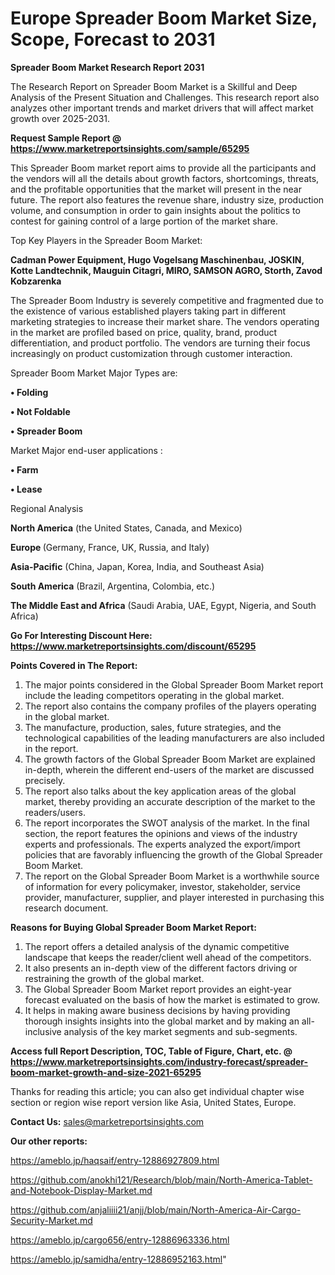  # Europe Spreader Boom Market Size, Scope, Forecast to 2031

<strong>Spreader Boom Market Research Report 2031</strong>

The Research Report on Spreader Boom Market is a Skillful and Deep Analysis of the Present Situation and Challenges. This research report also analyzes other important trends and market drivers that will affect market growth over 2025-2031.

<strong>Request Sample Report @ <a href=https://www.marketreportsinsights.com/sample/65295>https://www.marketreportsinsights.com/sample/65295</a></strong>

This Spreader Boom market report aims to provide all the participants and the vendors will all the details about growth factors, shortcomings, threats, and the profitable opportunities that the market will present in the near future. The report also features the revenue share, industry size, production volume, and consumption in order to gain insights about the politics to contest for gaining control of a large portion of the market share.

Top Key Players in the Spreader Boom Market:

<strong>Cadman Power Equipment, Hugo Vogelsang Maschinenbau, JOSKIN, Kotte Landtechnik, Mauguin Citagri, MIRO, SAMSON AGRO, Storth, Zavod Kobzarenka</strong>

The Spreader Boom Industry is severely competitive and fragmented due to the existence of various established players taking part in different marketing strategies to increase their market share. The vendors operating in the market are profiled based on price, quality, brand, product differentiation, and product portfolio. The vendors are turning their focus increasingly on product customization through customer interaction.

Spreader Boom Market Major Types are:

<strong>• Folding

• Not Foldable

• Spreader Boom</strong>

Market Major end-user applications :

<strong>• Farm

• Lease</strong>

Regional Analysis

</u><strong><b>North America</b></strong> (the United States, Canada, and Mexico)

<strong><b>Europe </b></strong>(Germany, France, UK, Russia, and Italy)

<strong><b>Asia-Pacific</b></strong> (China, Japan, Korea, India, and Southeast Asia)

<strong><b>South America</b></strong> (Brazil, Argentina, Colombia, etc.)

<strong><b>The Middle East and Africa</b></strong> (Saudi Arabia, UAE, Egypt, Nigeria, and South Africa)

<strong>Go For Interesting Discount Here: <a href=https://www.marketreportsinsights.com/discount/65295>https://www.marketreportsinsights.com/discount/65295</a></strong>

<strong>Points Covered in The Report:</strong>
<ol>
  <li>The major points considered in the Global Spreader Boom Market report include the leading competitors operating in the global market.</li>
  <li>The report also contains the company profiles of the players operating in the global market.</li>
  <li>The manufacture, production, sales, future strategies, and the technological capabilities of the leading manufacturers are also included in the report.</li>
  <li>The growth factors of the Global Spreader Boom Market are explained in-depth, wherein the different end-users of the market are discussed precisely.</li>
  <li>The report also talks about the key application areas of the global market, thereby providing an accurate description of the market to the readers/users.</li>
  <li>The report incorporates the SWOT analysis of the market. In the final section, the report features the opinions and views of the industry experts and professionals. The experts analyzed the export/import policies that are favorably influencing the growth of the Global Spreader Boom Market.</li>
  <li>The report on the Global Spreader Boom Market is a worthwhile source of information for every policymaker, investor, stakeholder, service provider, manufacturer, supplier, and player interested in purchasing this research document.</li>
</ol>
<strong>Reasons for Buying Global Spreader Boom Market Report:</strong>

<ol>
  <li>The report offers a detailed analysis of the dynamic competitive landscape that keeps the reader/client well ahead of the competitors.</li>
  <li>It also presents an in-depth view of the different factors driving or restraining the growth of the global market.</li>
  <li>The Global Spreader Boom Market report provides an eight-year forecast evaluated on the basis of how the market is estimated to grow.</li>
  <li>It helps in making aware business decisions by having providing thorough insights insights into the global market and by making an all-inclusive analysis of the key market segments and sub-segments.</li>
</ol>
<strong>Access full Report Description, TOC, Table of Figure, Chart, etc. @ <a href=https://www.marketreportsinsights.com/industry-forecast/spreader-boom-market-growth-and-size-2021-65295>https://www.marketreportsinsights.com/industry-forecast/spreader-boom-market-growth-and-size-2021-65295</a></strong>


Thanks for reading this article; you can also get individual chapter wise section or region wise report version like Asia, United States, Europe.

<strong>Contact Us:</strong>
sales@marketreportsinsights.com

<strong>Our other reports:</strong>

<a href=https://ameblo.jp/haqsaif/entry-12886927809.html>https://ameblo.jp/haqsaif/entry-12886927809.html</a>

<a href=https://github.com/anokhi121/Research/blob/main/North-America-Tablet-and-Notebook-Display-Market.md>https://github.com/anokhi121/Research/blob/main/North-America-Tablet-and-Notebook-Display-Market.md</a>

<a href=https://github.com/anjaliiii21/anjj/blob/main/North-America-Air-Cargo-Security-Market.md>https://github.com/anjaliiii21/anjj/blob/main/North-America-Air-Cargo-Security-Market.md</a>

<a href=https://ameblo.jp/cargo656/entry-12886963336.html>https://ameblo.jp/cargo656/entry-12886963336.html</a>

<a href=https://ameblo.jp/samidha/entry-12886952163.html>https://ameblo.jp/samidha/entry-12886952163.html</a>"
